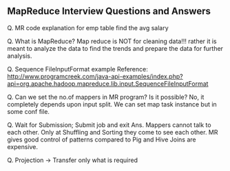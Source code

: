 ## MapReduce Interview Questions and Answers

Q. MR code explanation for emp table find the avg salary

Q. What is MapReduce?
Map reduce is NOT for cleaning data!!!  rather  it is meant to analyze the data to find the trends and prepare the data for further analysis.

Q. Sequence FileInputFormat example
Reference: http://www.programcreek.com/java-api-examples/index.php?api=org.apache.hadoop.mapreduce.lib.input.SequenceFileInputFormat

Q. Can we set the no.of mappers in MR program?  Is it possible?
No, it completely depends upon input split.  We can set map task instance but in some conf file.

Q. Wait for Submission; Submit job and exit
Ans. Mappers cannot talk to each other.  Only at Shuffling and Sorting they come to see each other.
MR gives good control of patterns compared to Pig and Hive
Joins are expensive.

Q. Projection -> Transfer only what is required
<!--stackedit_data:
eyJoaXN0b3J5IjpbMTgwMTU0NDIyOV19
-->
